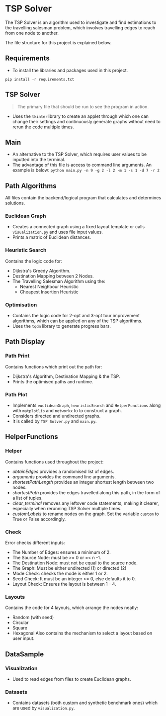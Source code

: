 # TSP Solver
The TSP Solver is an algorithm used to investigate and find estimations to the travelling salesman problem, which involves travelling edges to reach from one node to another.

The file structure for this project is explained below.

## Requirements
- To install the libraries and packages used in this project.

```pip install -r requirements.txt```

## TSP Solver
> The primary file that should be run to see the program in action.
- Uses the ```tkinter```library to create an applet through which one can change their settings and continuously generate graphs without need to rerun the code multiple times.

## Main
- An alternative to the TSP Solver, which requires user values to be inputted into the terminal.
- The advantage of this file is access to command line arguments. An example is below:
 ```python main.py -n 9 -g 2 -l 2 -m 1 -s 1 -d 7 -r 2```

## Path Algorithms
All files contain the backend/logical program that calculates and determines solutions.

### Euclidean Graph
- Creates a connected graph using a fixed layout template or calls ```visualization.py``` and uses file input values.
- Prints a matrix of Euclidean distances.

### Heuristic Search
Contains the logic code for:
- Dijkstra's Greedy Algorithm.
- Destination Mapping between 2 Nodes.
- The Travelling Salesman Algorithm using the:
    - Nearest Neighbour Heuristic
    - Cheapest Insertion Heuristic

### Optimisation
- Contains the logic code for 2-opt and 3-opt tour improvement algorithms, which can be applied on any of the TSP algorithms.
- Uses the ```tqdm``` library to generate progress bars.

## Path Display
### Path Print
Contains functions which print out the path for:
- Dijkstra's Algorithm, Destination Mapping & the TSP.
- Prints the optimised paths and runtime.

### Path Plot
- Implements ```euclideanGraph```, ```heuristicSearch``` and ```HelperFunctions``` along with ```matplotlib``` and ```networkx``` to to construct a graph.
- Considers directed and undirected graphs.
- It is called by ```TSP Solver.py``` and ```main.py```.

## HelperFunctions
### Helper
Contains functions used throughout the project:
- _obtainEdges_ provides a randomised list of edges.
- _arguments_ provides the command line arguments.
- _shortestPathLength_ provides an integer shortest length between two nodes.
- _shortestPath_ provides the edges travelled along this path, in the form of a list of tuples.
- _clear\_terminal_ removes any leftover code statements, making it clearer, especially when rerunning TSP Solver multiple times.
- _customLabels_ to rename nodes on the graph. Set the variable ```custom``` to True or False accordingly.

### Check
Error checks different inputs:
- The Number of Edges: ensures a minimum of 2.
- The Source Node: must be >= 0 or =< n -1.
- The Destination Node: must not be equal to the source node.
- The Graph: Must be either undirected (1) or directed (2)
- Mode Check: checks the mode is either 1 or 2.
- Seed Check: It must be an integer >= 0, else defaults it to 0.
- Layout Check: Ensures the layout is between 1 - 4.

### Layouts
Contains the code for 4 layouts, which arrange the nodes neatly:
- Random (with seed)
- Circular
- Square
- Hexagonal
Also contains the mechanism to select a layout based on user input.

## DataSample
### Visualization
- Used to read edges from files to create Euclidean graphs.

### Datasets
- Contains datasets (both custom and synthetic benchmark ones) which are used by ```visualization.py```.
